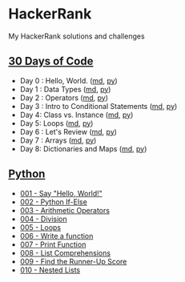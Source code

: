 # HackerRank
My HackerRank solutions and challenges

## [30 Days of Code](https://github.com/hevalhazalkurt/Learn_Code_Study_Notes/tree/master/HackerRank/30_Days_of_Code_Python)

* Day 0 : Hello, World. ([md](https://github.com/hevalhazalkurt/Learn_Code_Study_Notes/blob/master/HackerRank/30_Days_of_Code_Python/Day%200%20-%20Hello%2C%20World.md), [py](https://github.com/hevalhazalkurt/Learn_Code_Study_Notes/blob/master/HackerRank/30_Days_of_Code_Python/Day_0_Hello_World.py))
* Day 1 : Data Types ([md](https://github.com/hevalhazalkurt/Learn_Code_Study_Notes/blob/master/HackerRank/30_Days_of_Code_Python/Day%201%20-%20Data%20Types.md), [py](https://github.com/hevalhazalkurt/Learn_Code_Study_Notes/blob/master/HackerRank/30_Days_of_Code_Python/Day_1_Data_Types.py))
* Day 2 : Operators ([md](https://github.com/hevalhazalkurt/Learn_Code_Study_Notes/blob/master/HackerRank/30_Days_of_Code_Python/Day%202%20-%20Operators.md), [py](https://github.com/hevalhazalkurt/Learn_Code_Study_Notes/blob/master/HackerRank/30_Days_of_Code_Python/Day_2_Operators.py))
* Day 3 : Intro to Conditional Statements ([md](https://github.com/hevalhazalkurt/Learn_Code_Study_Notes/blob/master/HackerRank/30_Days_of_Code_Python/Day%203%20-%20Intro%20to%20Conditional%20Statements.md), [py](https://github.com/hevalhazalkurt/Learn_Code_Study_Notes/blob/master/HackerRank/30_Days_of_Code_Python/Day_3_Intro_to_Conditional_Statements.py))
* Day 4: Class vs. Instance ([md](https://github.com/hevalhazalkurt/Learn_Code_Study_Notes/blob/master/HackerRank/30_Days_of_Code_Python/Day%204%20-%20Class%20vs.%20Instance.md), [py](https://github.com/hevalhazalkurt/Learn_Code_Study_Notes/blob/master/HackerRank/30_Days_of_Code_Python/Day_4_Class_vs_Instance.py))
* Day 5: Loops ([md](https://github.com/hevalhazalkurt/Learn_Code_Study_Notes/blob/master/HackerRank/30_Days_of_Code_Python/Day%205%20-%20Loops.md), [py](https://github.com/hevalhazalkurt/Learn_Code_Study_Notes/blob/master/HackerRank/30_Days_of_Code_Python/Day_5_Loops.py))
* Day 6 : Let's Review ([md](https://github.com/hevalhazalkurt/Learn_Code_Study_Notes/blob/master/HackerRank/30_Days_of_Code_Python/Day%206%20-%20Let's%20Review.md), [py](https://github.com/hevalhazalkurt/Learn_Code_Study_Notes/blob/master/HackerRank/30_Days_of_Code_Python/Day_6_Let_s_Review.py))
* Day 7 : Arrays ([md](https://github.com/hevalhazalkurt/Learn_Code_Study_Notes/blob/master/HackerRank/30_Days_of_Code_Python/Day%207-%20Arrays.md), [py](https://github.com/hevalhazalkurt/Learn_Code_Study_Notes/blob/master/HackerRank/30_Days_of_Code_Python/Day_7_Arrays.py))
* Day 8: Dictionaries and Maps ([md](https://github.com/hevalhazalkurt/Learn_Code_Study_Notes/blob/master/HackerRank/30_Days_of_Code_Python/Day%208-%20Dictionaries%20and%20Maps.md), [py](https://github.com/hevalhazalkurt/Learn_Code_Study_Notes/blob/master/HackerRank/30_Days_of_Code_Python/Day_8_Dictionaries_and_Maps.py))

## [Python](https://github.com/hevalhazalkurt/Learn_Code_Study_Notes/tree/master/HackerRank/Python_Language_Proficiency)
* [001 - Say "Hello, World!"](https://github.com/hevalhazalkurt/Learn_Code_Study_Notes/blob/master/HackerRank/Python_Language_Proficiency/001%20-%20Say%20%22Hello%2C%20World!%22%20With%20Python.md)
* [002 - Python If-Else](https://github.com/hevalhazalkurt/Learn_Code_Study_Notes/blob/master/HackerRank/Python_Language_Proficiency/002%20-%20Python%20If-Else.md)
* [003 - Arithmetic Operators](https://github.com/hevalhazalkurt/Learn_Code_Study_Notes/blob/master/HackerRank/Python_Language_Proficiency/003%20-%20Arithmetic%20Operators.md)
* [004 - Division](https://github.com/hevalhazalkurt/Learn_Code_Study_Notes/blob/master/HackerRank/Python_Language_Proficiency/004%20-%20Division.md)
* [005 - Loops](https://github.com/hevalhazalkurt/Learn_Code_Study_Notes/blob/master/HackerRank/Python_Language_Proficiency/005%20-%20Loops.md)
* [006 - Write a function](https://github.com/hevalhazalkurt/Learn_Code_Study_Notes/blob/master/HackerRank/Python_Language_Proficiency/006%20-%20Write%20a%20function.md)
* [007 - Print Function](https://github.com/hevalhazalkurt/Learn_Code_Study_Notes/blob/master/HackerRank/Python_Language_Proficiency/007%20-%20Print%20Function.md)
* [008 - List Comprehensions](https://github.com/hevalhazalkurt/Learn_Code_Study_Notes/blob/master/HackerRank/Python_Language_Proficiency/008%20-%20List%20Comprehensions.md)
* [009 - Find the Runner-Up Score](https://github.com/hevalhazalkurt/Learn_Code_Study_Notes/blob/master/HackerRank/Python_Language_Proficiency/009%20-%20Find%20the%20Runner-Up%20Score.md)
* [010 - Nested Lists](https://github.com/hevalhazalkurt/Learn_Code_Study_Notes/blob/master/HackerRank/Python_Language_Proficiency/010%20-%20Nested%20Lists.md)
